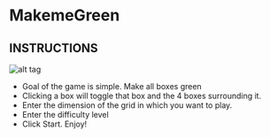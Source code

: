 # MakemeGreen

<h2> INSTRUCTIONS </h2>

![alt tag](https://github.com/Anirudh58/MakemeGreen/tree/master/screenshots/ss.png)

<ul>
  <li> Goal of the game is simple. Make all boxes green </li>
  <li> Clicking a box will toggle that box and the 4 boxes surrounding it.
  <li> Enter the dimension of the grid in which you want to play.</li>
  <li> Enter the difficulty level </li>
  <li> Click Start. Enjoy! </li>
</ul>
